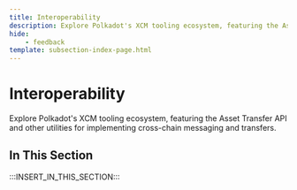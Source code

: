 ```yaml
---
title: Interoperability
description: Explore Polkadot's XCM tooling ecosystem, featuring the Asset Transfer API and other utilities for implementing cross-chain messaging and transfers.
hide: 
    - feedback
template: subsection-index-page.html
---
```


# Interoperability

Explore Polkadot's XCM tooling ecosystem, featuring the Asset Transfer API and other utilities for implementing cross-chain messaging and transfers.

## In This Section

:::INSERT_IN_THIS_SECTION:::